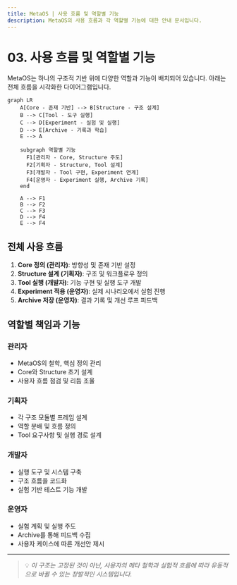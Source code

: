 ```yaml
---
title: MetaOS | 사용 흐름 및 역할별 기능
description: MetaOS의 사용 흐름과 각 역할별 기능에 대한 안내 문서입니다.
---
```


# 03. 사용 흐름 및 역할별 기능

MetaOS는 하나의 구조적 기반 위에 다양한 역할과 기능이 배치되어 있습니다. 아래는 전체 흐름을 시각화한 다이어그램입니다.

```mermaid
graph LR
    A[Core - 존재 기반] --> B[Structure - 구조 설계]
    B --> C[Tool - 도구 실행]
    C --> D[Experiment - 실험 및 실행]
    D --> E[Archive - 기록과 학습]
    E --> A

    subgraph 역할별 기능
      F1[관리자 - Core, Structure 주도]
      F2[기획자 - Structure, Tool 설계]
      F3[개발자 - Tool 구현, Experiment 연계]
      F4[운영자 - Experiment 실행, Archive 기록]
    end

    A --> F1
    B --> F2
    C --> F3
    D --> F4
    E --> F4
```

## 전체 사용 흐름

1. **Core 정의 (관리자)**: 방향성 및 존재 기반 설정
2. **Structure 설계 (기획자)**: 구조 및 워크플로우 정의
3. **Tool 실행 (개발자)**: 기능 구현 및 실행 도구 개발
4. **Experiment 적용 (운영자)**: 실제 시나리오에서 실험 진행
5. **Archive 저장 (운영자)**: 결과 기록 및 개선 루프 피드백

## 역할별 책임과 기능

### 관리자
- MetaOS의 철학, 핵심 정의 관리
- Core와 Structure 초기 설계
- 사용자 흐름 점검 및 리듬 조율

### 기획자
- 각 구조 모듈별 프레임 설계
- 역할 분배 및 흐름 정의
- Tool 요구사항 및 실행 경로 설계

### 개발자
- 실행 도구 및 시스템 구축
- 구조 흐름을 코드화
- 실험 기반 테스트 기능 개발

### 운영자
- 실험 계획 및 실행 주도
- Archive를 통해 피드백 수집
- 사용자 케이스에 따른 개선안 제시

---

> 💡 *이 구조는 고정된 것이 아닌, 사용자의 메타 철학과 실험적 흐름에 따라 유동적으로 바뀔 수 있는 창발적인 시스템입니다.*
